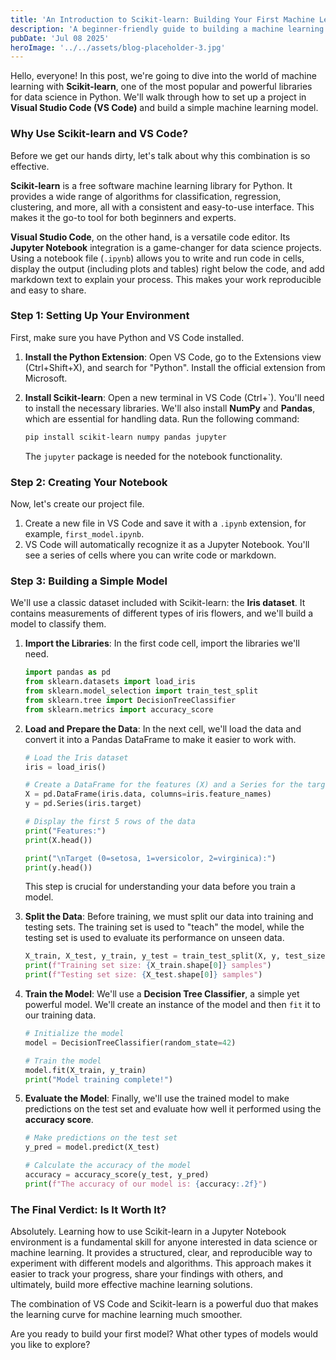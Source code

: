 ```yaml
---
title: 'An Introduction to Scikit-learn: Building Your First Machine Learning Model'
description: 'A beginner-friendly guide to building a machine learning model using Scikit-learn and Visual Studio Code.'
pubDate: 'Jul 08 2025'
heroImage: '../../assets/blog-placeholder-3.jpg'
---
```

Hello, everyone! In this post, we're going to dive into the world of machine learning with **Scikit-learn**, one of the most popular and powerful libraries for data science in Python. We'll walk through how to set up a project in **Visual Studio Code (VS Code)** and build a simple machine learning model.


### Why Use Scikit-learn and VS Code?

Before we get our hands dirty, let's talk about why this combination is so effective.

**Scikit-learn** is a free software machine learning library for Python. It provides a wide range of algorithms for classification, regression, clustering, and more, all with a consistent and easy-to-use interface. This makes it the go-to tool for both beginners and experts.

**Visual Studio Code**, on the other hand, is a versatile code editor. Its **Jupyter Notebook** integration is a game-changer for data science projects. Using a notebook file (`.ipynb`) allows you to write and run code in cells, display the output (including plots and tables) right below the code, and add markdown text to explain your process. This makes your work reproducible and easy to share.



### Step 1: Setting Up Your Environment

First, make sure you have Python and VS Code installed.

1.  **Install the Python Extension**: Open VS Code, go to the Extensions view (Ctrl+Shift+X), and search for "Python". Install the official extension from Microsoft.
2.  **Install Scikit-learn**: Open a new terminal in VS Code (Ctrl+`). You'll need to install the necessary libraries. We'll also install **NumPy** and **Pandas**, which are essential for handling data. Run the following command:

    ```bash
    pip install scikit-learn numpy pandas jupyter
    ```
    The `jupyter` package is needed for the notebook functionality.



### Step 2: Creating Your Notebook

Now, let's create our project file.

1.  Create a new file in VS Code and save it with a `.ipynb` extension, for example, `first_model.ipynb`.
2.  VS Code will automatically recognize it as a Jupyter Notebook. You'll see a series of cells where you can write code or markdown.



### Step 3: Building a Simple Model

We'll use a classic dataset included with Scikit-learn: the **Iris dataset**. It contains measurements of different types of iris flowers, and we'll build a model to classify them.

1.  **Import the Libraries**: In the first code cell, import the libraries we'll need.

    ```python
    import pandas as pd
    from sklearn.datasets import load_iris
    from sklearn.model_selection import train_test_split
    from sklearn.tree import DecisionTreeClassifier
    from sklearn.metrics import accuracy_score
    ```

2.  **Load and Prepare the Data**: In the next cell, we'll load the data and convert it into a Pandas DataFrame to make it easier to work with.

    ```python
    # Load the Iris dataset
    iris = load_iris()

    # Create a DataFrame for the features (X) and a Series for the target (y)
    X = pd.DataFrame(iris.data, columns=iris.feature_names)
    y = pd.Series(iris.target)

    # Display the first 5 rows of the data
    print("Features:")
    print(X.head())

    print("\nTarget (0=setosa, 1=versicolor, 2=virginica):")
    print(y.head())
    ```
    This step is crucial for understanding your data before you train a model.

3.  **Split the Data**: Before training, we must split our data into training and testing sets. The training set is used to "teach" the model, while the testing set is used to evaluate its performance on unseen data.

    ```python
    X_train, X_test, y_train, y_test = train_test_split(X, y, test_size=0.3, random_state=42)
    print(f"Training set size: {X_train.shape[0]} samples")
    print(f"Testing set size: {X_test.shape[0]} samples")
    ```

4.  **Train the Model**: We'll use a **Decision Tree Classifier**, a simple yet powerful model. We'll create an instance of the model and then `fit` it to our training data.

    ```python
    # Initialize the model
    model = DecisionTreeClassifier(random_state=42)

    # Train the model
    model.fit(X_train, y_train)
    print("Model training complete!")
    ```

5.  **Evaluate the Model**: Finally, we'll use the trained model to make predictions on the test set and evaluate how well it performed using the **accuracy score**.

    ```python
    # Make predictions on the test set
    y_pred = model.predict(X_test)

    # Calculate the accuracy of the model
    accuracy = accuracy_score(y_test, y_pred)
    print(f"The accuracy of our model is: {accuracy:.2f}")
    ```


### The Final Verdict: Is It Worth It?

Absolutely. Learning how to use Scikit-learn in a Jupyter Notebook environment is a fundamental skill for anyone interested in data science or machine learning. It provides a structured, clear, and reproducible way to experiment with different models and algorithms. This approach makes it easier to track your progress, share your findings with others, and ultimately, build more effective machine learning solutions.

The combination of VS Code and Scikit-learn is a powerful duo that makes the learning curve for machine learning much smoother.

Are you ready to build your first model? What other types of models would you like to explore?
